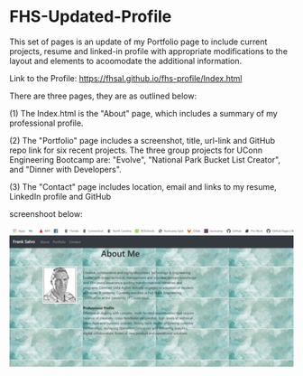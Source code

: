 # FHS-Updated-Profile

This set of pages is an update of my Portfolio page to include current projects, resume and linked-in profile with appropriate modifications to the layout and elements to acoomodate the additional information.

Link to the Profile:  https://fhsal.github.io/fhs-profile/Index.html

There are three pages, they are as outlined below:

(1) The Index.html is the "About" page, which includes a summary of my professional profile.  

(2) The "Portfolio" page includes a screenshot, title, url-link and GitHub repo link for six recent projects.  The three group projects for UConn Engineering Bootcamp are:  "Evolve", "National Park Bucket List Creator", and "Dinner with Developers". 

(3) The "Contact" page includes location, email and links to my resume, LinkedIn profile and GitHub 

screenshoot below:

![img](https://github.com/fhsal/FHS-Updated-Profile/blob/master/assets/images/Screenshot.jpg)
